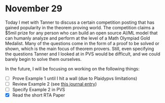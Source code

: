 # November 29

Today I met with Tanner to discuss a certain competition posting that has gained
popularity in the theorem proving world. The competition claims a $5mil prize
for any person who can build an open source AI/ML model that can humanly analyze
and perform at the level of a Math Olympiad Gold Medalist. Many of the questions
come in the form of a proof to be solved or shown, which is the main focus of
theorem provers. Still, even specifying the questions Tanner and I looked at in
PVS would be difficult, and we could barely begin to solve them ourselves.

In the future, I will be focusing on working on the following things:

- [ ] Prove Example 1 until I hit a wall (due to Plaidypvs limitations)
- [ ] Review Example 2 (see [this journal entry](../journals/2023-10-18.md))
- [ ] Specify Example 2 in PVS
- [x] Read the short RTA Paper
